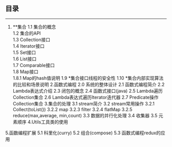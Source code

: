 ## 目录
---
1. **集合
1.1 集合的概念  
1.2 集合的API  
1.3 Collection接口  
1.4 Iterator接口  
1.5 Set接口  
1.6 List接口  
1.7 Comparable接口  
1.8 Map接口  
1.8.1 Map的hash值说明
1.9 \*集合接口线程的安全性
1.10 \*集合内部实现算法的比较和场景说明
2.函数式编程
2.0 系统的整体设计
2.1 函数式编程简介
2.2 Lambda表达式介绍
2.3 闭包的概念
2.4 函数式接口(java)
2.5 Lambda遍历Collection集合
2.6 Lambda表达式遍历Iterator迭代器
2.7 Predicate操作Collection集合
3.集合的处理
3.1 stream简介
3.2 stream常用操作
3.2.1 Collect(toList())
3.2.2 map
3.2.3 filter
3.2.4 flatMap
3.2.5 reduce(max,average, min,count)
3.3 数据的并行化处理
3.4 收集器
3.5 元素顺序
4.Utils工具类的使用

5.函数编程扩展
5.1 科里化(curry)
5.2 组合(compose)
5.3 函数式编程redux的应用

